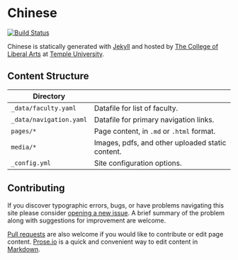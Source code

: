 # Chinese

[![Build Status][travis-img]][travis]

Chinese is statically generated with [Jekyll](https://jekyllrb.com) and hosted by [The College of Liberal Arts](https://liberalarts.temple.edu) at [Temple University](https://temple.edu).

## Content Structure

| Directory |  |
| --- | --- |
| ````_data/faculty.yaml```` | Datafile for list of faculty. |
| ````_data/navigation.yaml```` | Datafile for primary   navigation links. |
| ````pages/*```` | Page content, in ````.md```` or ````.html```` format. |
| ````media/*```` | Images, pdfs, and other uploaded static content. |
| ````_config.yml```` | Site configuration options. |

## Contributing

If you discover typographic errors, bugs, or have problems navigating this site please consider [opening a new issue][issue]. A brief summary of the problem along with suggestions for improvement are welcome.

[Pull requests][pr] are also welcome if you would like to contribute or edit page content. [Prose.io][prose] is a quick and convenient way to edit content in [Markdown][md].


[travis]: https://travis-ci.org/TULiberalArts/Chinese
[travis-img]: https://travis-ci.org/TULiberalArts/Chinese.svg?branch=master
[jekyll]: https://https://jekyllrb.com
[issue]: https://github.com/TULiberalArts/Chinese/issues
[pr]: https://help.github.com/articles/about-pull-requests/
[prose]: https://prose.io/#TULiberalArts/Chinese
[md]: http://whatismarkdown.com/

